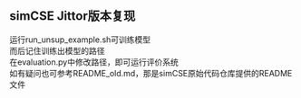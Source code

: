 ## simCSE Jittor版本复现

运行run_unsup_example.sh可训练模型\
而后记住训练出模型的路径\
在evaluation.py中修改路径，即可运行评价系统\
如有疑问也可参考README_old.md，那是simCSE原始代码仓库提供的README文件